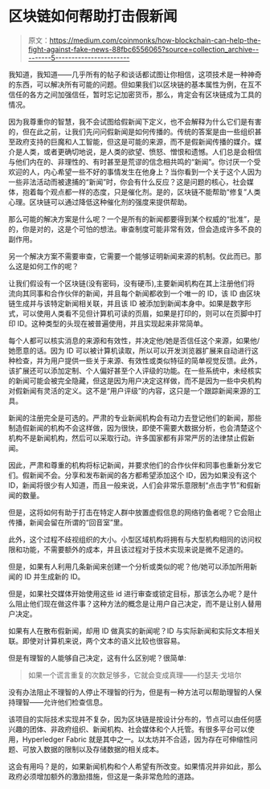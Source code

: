 # 区块链如何帮助打击假新闻

> 原文：<https://medium.com/coinmonks/how-blockchain-can-help-the-fight-against-fake-news-88fbc6556065?source=collection_archive---------5----------------------->

我知道，我知道——几乎所有的帖子和谈话都试图让你相信，这项技术是一种神奇的东西，可以解决所有可能的问题。但如果我们以区块链的基本属性为例，在互不信任的各方之间加强信任，暂时忘记加密货币，那么，肯定会有区块链成为工具的情况。

因为我尊重你的智慧，我不会试图给假新闻下定义，也不会解释为什么它们是有害的，但在此之前，让我们先问问假新闻是如何传播的。传统的答案是由一些组织甚至政府支持的巨魔和人工智能，但这是可能的来源，而不是假新闻传播的媒介。媒介是人类，或者更确切地说，是人类的欲望、愤怒、憎恨和遗憾。人们总是会相信与他们内在的、非理性的、有时甚至是荒谬的信念相共鸣的“新闻”。你讨厌一个受欢迎的人，内心希望一些不好的事情发生在他身上？当你看到一个关于这个人因为一些非法活动而被逮捕的“新闻”时，你会有什么反应？这是问题的核心，社会媒体，抱着每个观点都一样的态度，只是催化剂。是的，区块链不能帮助“修复”人类心理。区块链可以通过降低这种催化剂的强度来提供帮助。

那么可能的解决方案是什么呢？一个是所有的新闻都要得到某个权威的“批准”，是的，你是对的，这是个可怕的想法。审查制度可能非常有效，但会造成许多不良的副作用。

另一个解决方案不需要审查，它需要一个能够证明新闻来源的机制。仅此而已。那么这是如何工作的呢？

让我们假设有一个区块链(没有密码，没有硬币),主要新闻机构在其上注册他们将流向其同事和合作伙伴的新闻，并且每个新闻都收到一个唯一的 ID，该 ID 由区块链生成并与该特定新闻相关联，并且该 ID 被添加到新闻本身中。如果是数字形式，可以使用人类看不见但计算机可读的页眉，如果是打印的，则可以在页脚中打印 ID。这种类型的头现在被普遍使用，并且实现起来非常简单。

每个人都可以核实消息的来源和有效性，并决定他/她是否信任这个来源，如果他/她愿意的话。因为 ID 可以被计算机读取，所以可以开发浏览器扩展来自动进行这种检查，并为用户提供一些关于来源、有效性或类似特征的简单视觉反馈。此外，该扩展还可以添加定制、个人偏好甚至个人评级的功能。在一些系统中，未经核实的新闻可能会被完全隐藏，但这是因为用户决定这样做，而不是因为一些中央机构对假新闻有灵活的定义。这不是“用户评级”的内容，这只是一个跟踪新闻来源的工具。

新闻的注册完全是可选的。严肃的专业新闻机构会有动力去登记他们的新闻，那些制造假新闻的机构不会这样做，因为很快，即使不需要大数据分析，也会清楚这个机构不是新闻机构，然后可以采取行动。许多国家都有非常严厉的法律禁止假新闻。

因此，严肃和尊重的机构将标记新闻，并要求他们的合作伙伴和同事也重新分发它们。假新闻不会。分享和发布新闻的各方都希望添加这个 ID，因为如果没有这个 ID，新闻将很少有人知道，而且一般来说，人们会非常乐意限制“点击字节”和假新闻的数量。

但是，这将如何有助于打击在特定人群中放置虚假信息的网络钓鱼者呢？它会阻止传播，新闻会留在所谓的“回音室”里。

此外，这个过程不歧视组织的大小。小型区域机构将拥有与大型机构相同的访问权限和功能，不需要额外的成本，并且该过程对于技术实现来说是微不足道的。

但是，如果有人利用几条新闻来创建一个分析或类似的呢？他/她可以添加所用新闻的 ID 并生成新的 ID。

但是，如果社交媒体开始使用这些 id 进行审查或锁定目标，那该怎么办呢？是什么阻止他们现在做这件事？这种方法的概念是让用户自己决定，而不是让别人替用户决定。

如果有人在散布假新闻，却用 ID 做真实的新闻呢？ID 与实际新闻和实际文本相关联。即使对计算机来说，两个文本的语义比较也很容易。

但是有理智的人能够自己决定，这有什么区别呢？很简单:

> 如果一个谎言重复的次数足够多，它就会变成真理——约瑟夫·戈培尔

没有办法阻止不理智的人停止不理智的行为，但是有一种方法可以帮助理智的人保持理智——允许他们检查信息。

该项目的实际技术实现并不复杂，因为区块链是按设计分布的，节点可以由任何感兴趣的团体、非政府组织、新闻机构、社会媒体和个人托管。有很多平台可以使用，Hyperledger Fabric 就是其中之一。以太坊并不合适，因为存在可伸缩性问题、可放入数据的限制以及存储数据的相关成本。

这会有用吗？是的，如果新闻机构和个人希望有所改变。如果情况并非如此，那么政府必须增加额外的激励措施，但这是一条非常危险的道路。
